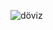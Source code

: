 
![döviz](https://github.com/mkoc6/Recipe-Site/assets/105784565/8e4f85f7-3cb5-41e1-9193-b8093b52d8e7)
